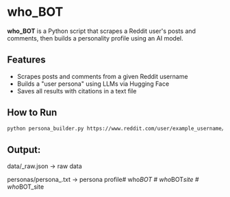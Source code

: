 
# who_BOT

**who_BOT** is a Python script that scrapes a Reddit user's posts and comments, then builds a personality profile using an AI model.

## Features

- Scrapes posts and comments from a given Reddit username
- Builds a "user persona" using LLMs via Hugging Face
- Saves all results with citations in a text file

## How to Run

```bash
python persona_builder.py https://www.reddit.com/user/example_username/
```

## Output:

data/<username>_raw.json → raw data

personas/persona_<username>.txt → persona profile#   w h o _ B O T  
 #   w h o _ B O T _ s i t e  
 #   w h o _ B O T _ s i t e  
 